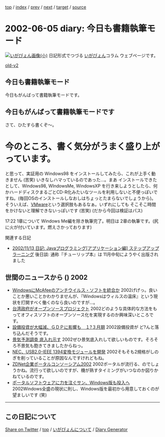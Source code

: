 [top](../index.html) 
 / [index](index.html) 
 / [prev](ig020604.html) 
 / [next](ig020606.html) 
 / [target](https://igapyon.github.io/diary/2002/ig020605.html) 
 / [source](https://github.com/igapyon/diary/blob/gh-pages/2002/ig020605.html.src.md) 

2002-06-05 diary: 今日も書籍執筆モード
=====================================================================================================
[![いがぴょん画像(小)](https://igapyon.github.io/diary/images/iga200306s.jpg "いがぴょん")](https://igapyon.github.io/diary/memo/memoigapyon.html) 日記形式でつづる [いがぴょん](https://igapyon.github.io/diary/memo/memoigapyon.html)コラム ウェブページです。

[old-v2](ig020605-orig.html)

## 今日も書籍執筆モード

今日もがんばって書籍執筆モードです。


## 今日もがんばって書籍執筆モードです

さて、ひたすら書くぞ～。
# 今のところ、書く気分がうまく盛り上がっています。

と思って、実証用の Windows98 をインストールしてみたら、これが上手く動きません
(苦笑) いきなしハマっているのであった…。まあ インストールできたとして、Windows98, WIndowsMe, WindowsXP を行き来しようとしたら、何かハードディスクまるごとCD-R化みたいなツールを利用しないと不便っぽいですね。(毎回OSのインストールしなおしはちょっとたまらないでしょうから)。そういえば、[VMware](http://www.vmware.com/)という選択肢もあるなぁ。いずれにしても そこそこ時間をかけないと理解できないっぽいです
(苦笑) (だから今回は検証はパス)

17:22 1章について Windows Me編を除き執筆完了。明日は 2章の執筆です。(尻に火が付いています。燃えさかっております)

関連する日記

* [2002/11/13 日記: Javaプログラミング[アプリケーション編] ステップアップラーニング](ig021113.html)
  後日談: 通称『チューリップ本』は 11月中旬にようやく出版されました

## 世間のニュースから () 2002

* [WindowsにMcAfeeのアンチウイルス・ソフトを統合か](http://itpro.nikkeibp.co.jp/free/NT/NEWS/20020603/1/)  2002げげっ。良いことか悪いことかわかりませんが、『Windowsはウィルスの温床』という現状を打開すべく働くのなら良いのですが…。
* [台湾政府がオープンソースプロジェクト](http://www.zdnet.co.jp/news/0206/05/nebt_09.html)  2002どのような具体的な方法をもってオフィスソフトのオープンソース化を実現するのか興味深いところです。
* [設備投資が大幅減、ＧＤＰに影響も　１?３月期](http://www.asahi.com/business/update/0605/007.html)  2002設備投資が ど?んと落ち込んだそうです。
* [景気予測調査 底入れ示す](http://www.nhk.or.jp/news/2002/06/05/grri84000000cn9d.html)  2002ぜひ景気底入れして欲しいものです。そろそろ不景気も飽きてきましたからねっ。
* [NEC、USB2.0-IEEE 1394変換モジュールを開発](http://www.zdnet.co.jp/news/0206/05/njbt_02.html)  2002そもそも2規格がしのぎを削っていることが原因なんですけれどもね。
* [ZDNet企業ポータルコンソーシアム2002](http://www.zdnet.co.jp/enterprise/special/0206/eip.html)  2002ポータルが流行る、のでしょうかね。流行って欲しいのですが、機が熟すタイミングがいつなのか図りかねているのです。
* [ポータルソフトウェアに力を注ぐサン、Windows版も投入へ](http://www.zdnet.co.jp/enterprise/0206/04/02060405.html)  2002Windows全盛の現状に則し、Windows版を最初から用意しておくのが望ましいです (笑)

----------------------------------------------------------------------------------------------------

## この日記について

[Share on Twitter](https://twitter.com/intent/tweet?hashtags=igapyon%2Cdiary%2C%E3%81%84%E3%81%8C%E3%81%B4%E3%82%87%E3%82%93&text=%E4%BB%8A%E6%97%A5%E3%82%82%E6%9B%B8%E7%B1%8D%E5%9F%B7%E7%AD%86%E3%83%A2%E3%83%BC%E3%83%89&url=https%3A%2F%2Figapyon.github.io%2Fdiary%2F2002%2Fig020605.html) / [top](../index.html) / [いがぴょんについて](https://igapyon.github.io/diary/memo/memoigapyon.html) / [Diary Generator](https://github.com/igapyon/igapyonv3)
